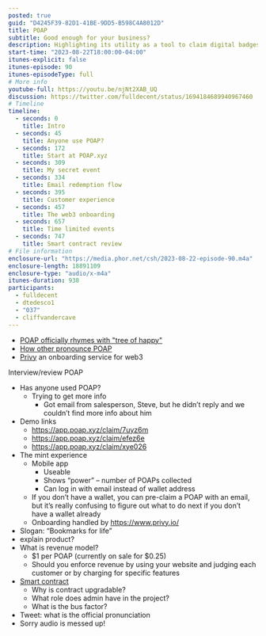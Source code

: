 ```yaml
---
posted: true
guid: "D4245F39-82D1-41BE-9DD5-B598C4A8012D"
title: POAP
subtitle: Good enough for your business?
description: Highlighting its utility as a tool to claim digital badges or "Bookmarks for life". While the mobile app showcased a count of collected POAPs and allowed users to log in via email instead of a wallet address, challenges surfaced around onboarding, especially for those without a pre-existing digital wallet. Onboarding is managed by Privy.io. Questions arose about the product's revenue model, its smart contract, and the roles within the project. The episode also touched on POAP's pronunciation and acknowledged technical audio issues.
start-time: "2023-08-22T18:00:00-04:00"
itunes-explicit: false
itunes-episode: 90
itunes-episodeType: full
# More info
youtube-full: https://youtu.be/njNt2XAB_UQ
discussion: https://twitter.com/fulldecent/status/1694184689940967460
# Timeline
timeline:
  - seconds: 0
    title: Intro
  - seconds: 45
    title: Anyone use POAP?
  - seconds: 172
    title: Start at POAP.xyz
  - seconds: 309
    title: My secret event
  - seconds: 334
    title: Email redemption flow
  - seconds: 395
    title: Customer experience
  - seconds: 457
    title: The web3 onboarding
  - seconds: 657
    title: Time limited events
  - seconds: 747
    title: Smart contract review
# File information
enclosure-url: "https://media.phor.net/csh/2023-08-22-episode-90.m4a"
enclosure-length: 18891109
enclosure-type: "audio/x-m4a"
itunes-duration: 938
participants:
  - fulldecent
  - dtedesco1
  - "037"
  - cliffvandercave
---
```


- [POAP officially rhymes with "tree of happy"](https://www.youtube.com/shorts/abIZGfiBTEk)
- [How other pronounce POAP](https://twitter.com/fulldecent/status/1694184689940967460)
- [Privy](https://www.privy.io/) an onboarding service for web3

<!--end of quick notes-->

Interview/review POAP

- Has anyone used POAP?
  - Trying to get more info
    - Got email from salesperson, Steve, but he didn’t reply and we couldn’t find more info about him
- Demo links
  - https://app.poap.xyz/claim/7uyz6m
  - https://app.poap.xyz/claim/efez6e
  - https://app.poap.xyz/claim/xye026
- The mint experience
  - Mobile app
    - Useable
    - Shows “power” – number of POAPs collected
    - Can log in with email instead of wallet address
  - If you don’t have a wallet, you can pre-claim a POAP with an email, but it’s really confusing to figure out what to do next if you don’t have a wallet already
  - Onboarding handled by https://www.privy.io/
- Slogan: “Bookmarks for life”
- explain product?
- What is revenue model?
  - $1 per POAP (currently on sale for $0.25)
  - Should you enforce revenue by using your website and judging each customer or by charging for specific features
- [Smart contract](https://etherscan.io/token/0x22c1f6050e56d2876009903609a2cc3fef83b415#code)
  - Why is contract upgradable?
  - What role does admin have in the project? 
  - What is the bus factor?
- Tweet: what is the official pronunciation
- Sorry audio is messed up!